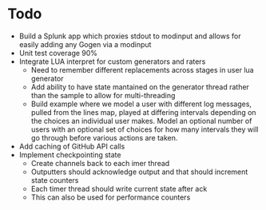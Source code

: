 # Todo

* Build a Splunk app which proxies stdout to modinput and allows for easily adding any Gogen via a modinput
* Unit test coverage 90%
* Integrate LUA interpret for custom generators and raters
    * Need to remember different replacements across stages in user lua generator
    * Add ability to have state mantained on the generator thread rather than the sample to allow for multi-threading
    * Build example where we model a user with different log messages, pulled from the lines map, played at differing intervals depending on the choices
      an individual user makes.  Model an optional number of users with an optional set of choices for how many intervals they will go through before
      various actions are taken.
* Add caching of GitHub API calls
* Implement checkpointing state
    * Create channels back to each imer thread
    * Outputters should acknowledge output and that should increment state counters
    * Each timer thread should write current state after ack
    * This can also be used for performance counters